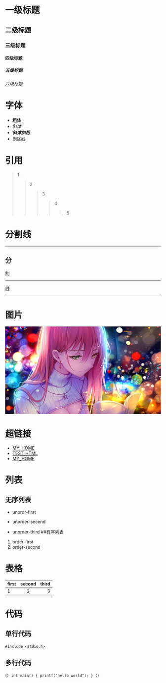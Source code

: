 # 一级标题
## 二级标题
### 三级标题
#### 四级标题
##### 五级标题
###### 六级标题

# 字体
- **粗体**
- *斜体*
- ***斜体加粗***
- ~~删除线~~

# 引用
>1
>>2
>>>3
>>>>4
>>>>>5

# 分割线
---
分
----
割
***
线
****

# 图片
![图片](beauty.jpg)

# 超链接
- [MY_HOME](https://github.com/YEGUIWU)
- [TEST_HTML](index.html)
- <a href="www.baidu.com" target="666"> MY_HOME</a>

# 列表
## 无序列表
- unordr-first
+ unorder-second
* unorder-third
##有序列表
1. order-first
2. order-second


# 表格
first|second|third
--|:--:|--:
1|2|3
# 代码
## 单行代码
`#include <stdio.h>`
## 多行代码
(```)
int main()
{
  printf("hello world");
}
(```)

